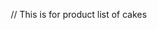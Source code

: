 // This is for product list of cakes
<!DOCTYPE html>
<html lang="en">
<head>
    <meta charset="UTF-8">
    <meta name="viewport" content="width=device-width, initial-scale=1.0">
    <meta name="description" content="Modern Shopping Website with sleek design and user-friendly interface">
    <title>ShopEase - Your Modern Online Cake Store</title>
    <link href="https://cdnjs.cloudflare.com/ajax/libs/font-awesome/6.0.0-beta3/css/all.min.css" rel="stylesheet">
    <style>
        * {
            margin: 0;
            padding: 0;
            box-sizing: border-box;
        }

        body {
            font-family: Arial, sans-serif;
            background-color: #f5f5f5;
            color: #333;
            line-height: 1.6;
        }

        header {
            background: #3a3a3a;
            color: white;
            padding: 1rem 2rem;
            display: flex;
            justify-content: space-between;
            align-items: center;
        }

        header .logo {
            font-size: 1.5rem;
            font-weight: bold;
        }

        header nav ul {
            list-style: none;
            display: flex;
        }

        header nav ul li {
            margin-left: 20px;
        }

        header nav ul li a {
            text-decoration: none;
            color: white;
            font-size: 1rem;
        }

        .hero {
            background: url('https://via.placeholder.com/1500x600') no-repeat center center/cover;
            color: white;
            height: 400px;
            display: flex;
            flex-direction: column;
            justify-content: center;
            align-items: center;
            text-align: center;
        }

        .hero h1 {
            font-size: 2.5rem;
        }

        .hero p {
            margin: 10px 0 20px;
            font-size: 1.2rem;
        }

        .hero button {
            background: #ff6347;
            color: white;
            border: none;
            padding: 10px 20px;
            font-size: 1rem;
            cursor: pointer;
        }

        .categories {
            max-width: 1200px;
            margin: 40px auto;
            padding: 0 20px;
        }

        .categories h2 {
            text-align: center;
            margin-bottom: 20px;
        }

        .category-list {
            display: grid;
            grid-template-columns: repeat(auto-fill, minmax(250px, 1fr));
            gap: 20px;
        }

        .category-card {
            background: white;
            border-radius: 5px;
            box-shadow: 0 2px 5px rgba(0, 0, 0, 0.1);
            overflow: hidden;
            text-align: center;
            padding: 20px;
        }

        .category-card img {
            width: 100%;
            height: 200px;
            object-fit: cover;
            border-radius: 5px;
        }

        .category-card h3 {
            margin: 10px 0;
            font-size: 1.2rem;
        }

        .category-card a {
            text-decoration: none;
            color: white;
            background: #3a3a3a;
            padding: 10px 20px;
            display: inline-block;
            margin-top: 10px;
            border-radius: 5px;
        }

        footer {
            background: #3a3a3a;
            color: white;
            padding: 1rem 2rem;
            text-align: center;
        }

        footer p {
            margin: 10px 0;
        }
    </style>
</head>
<body>
    <header>
        <div class="logo">ShopEase</div>
        <nav>
            <ul>
                <li><a href="#">Home</a></li>
                <li><a href="#categories">Categories</a></li>
                <li><a href="#about">About</a></li>
                <li><a href="#contact">Contact</a></li>
            </ul>
        </nav>
    </header>

    <section class="hero">
        <h1>Welcome to ShopEase</h1>
        <p>Discover the finest cakes for every occasion.</p>
        <button>Shop Now</button>
    </section>

    <section class="categories" id="categories">
        <h2>Our Cake Categories</h2>
        <div class="category-list">
            <div class="category-card">
                <img src="https://via.placeholder.com/300x200" alt="Wedding Cakes">
                <h3>Wedding Cakes</h3>
                <a href="wedding-cakes.html">View More</a>
            </div>
            <div class="category-card">
                <img src="https://via.placeholder.com/300x200" alt="Birthday Cakes">
                <h3>Birthday Cakes</h3>
                <a href="birthday-cakes.html">View More</a>
            </div>
            <div class="category-card">
                <img src="https://via.placeholder.com/300x200" alt="Anniversary Cakes">
                <h3>Anniversary Cakes</h3>
                <a href="anniversary-cakes.html">View More</a>
            </div>
            <div class="category-card">
                <img src="https://via.placeholder.com/300x200" alt="Graduation Cakes">
                <h3>Graduation Cakes</h3>
                <a href="graduation-cakes.html">View More</a>
            </div>
            <div class="category-card">
                <img src="https://via.placeholder.com/300x200" alt="Congratulation Cakes">
                <h3>Congratulation Cakes</h3>
                <a href="congratulation-cakes.html">View More</a>
            </div>
            <div class="category-card">
                <img src="https://via.placeholder.com/300x200" alt="Holiday Cakes">
                <h3>Holiday Cakes</h3>
                <a href="holiday-cakes.html">View More</a>
            </div>
        </div>
    </section>

    <footer>
        <p>&copy; 2024 ShopEase. All Rights Reserved.</p>
    </footer>
</body>
</html>

